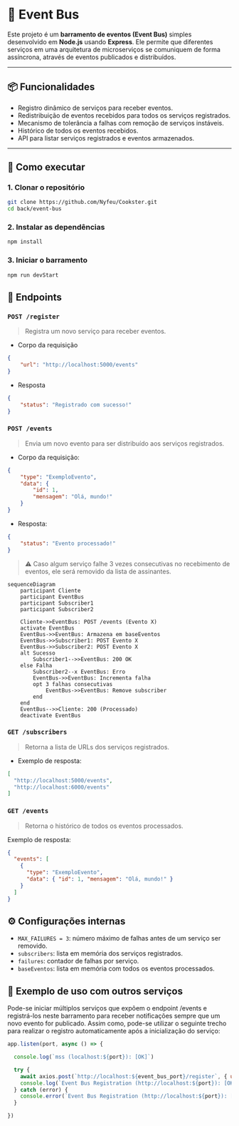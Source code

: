# 🚌 Event Bus

Este projeto é um **barramento de eventos (Event Bus)** simples desenvolvido em **Node.js** usando **Express**. Ele permite que diferentes serviços em uma arquitetura de microserviços se comuniquem de forma assíncrona, através de eventos publicados e distribuídos.

---

## 📦 Funcionalidades

- Registro dinâmico de serviços para receber eventos.
- Redistribuição de eventos recebidos para todos os serviços registrados.
- Mecanismo de tolerância a falhas com remoção de serviços instáveis.
- Histórico de todos os eventos recebidos.
- API para listar serviços registrados e eventos armazenados.

---

## 🚀 Como executar

### 1. Clonar o repositório

```bash
git clone https://github.com/Nyfeu/Cookster.git
cd back/event-bus
```

### 2. Instalar as dependências

```bash
npm install
```

### 3. Iniciar o barramento

```bash
npm run devStart
```

## 📡 Endpoints 

### `POST /register`

> Registra um novo serviço para receber eventos.

- Corpo da requisição
```json
{
    "url": "http://localhost:5000/events"
}
```

- Resposta
```json
{ 
    "status": "Registrado com sucesso!" 
}
```

### `POST /events`

> Envia um novo evento para ser distribuído aos serviços registrados.

- Corpo da requisição:
```json
{
    "type": "ExemploEvento",
    "data": {
        "id": 1,
        "mensagem": "Olá, mundo!"
    }
}
```

- Resposta:
```json
{ 
    "status": "Evento processado!" 
}
```

> ⚠️ Caso algum serviço falhe 3 vezes consecutivas no recebimento de eventos, ele será removido da lista de assinantes.

```mermaid
sequenceDiagram
    participant Cliente
    participant EventBus
    participant Subscriber1
    participant Subscriber2

    Cliente->>EventBus: POST /events (Evento X)
    activate EventBus
    EventBus->>EventBus: Armazena em baseEventos
    EventBus->>Subscriber1: POST Evento X
    EventBus->>Subscriber2: POST Evento X
    alt Sucesso
        Subscriber1-->>EventBus: 200 OK
    else Falha
        Subscriber2--x EventBus: Erro
        EventBus->>EventBus: Incrementa falha
        opt 3 falhas consecutivas
            EventBus->>EventBus: Remove subscriber
        end
    end
    EventBus-->>Cliente: 200 (Processado)
    deactivate EventBus
```

### `GET /subscribers`

> Retorna a lista de URLs dos serviços registrados.

- Exemplo de resposta:

```json
[
  "http://localhost:5000/events",
  "http://localhost:6000/events"
]
```

### `GET /events`

> Retorna o histórico de todos os eventos processados.

Exemplo de resposta:
```json
{
  "events": [
    {
      "type": "ExemploEvento",
      "data": { "id": 1, "mensagem": "Olá, mundo!" }
    }
  ]
}
```

## ⚙️ Configurações internas

- `MAX_FAILURES = 3`: número máximo de falhas antes de um serviço ser removido.
- `subscribers`: lista em memória dos serviços registrados.
- `failures`: contador de falhas por serviço.
- `baseEventos`: lista em memória com todos os eventos processados.

## 🧪 Exemplo de uso com outros serviços

Pode-se iniciar múltiplos serviços que expõem o endpoint /events e registrá-los neste barramento para receber notificações sempre que um novo evento for publicado. Assim como, pode-se utilizar o seguinte trecho para realizar o registro automaticamente após a inicialização do serviço:

```javascript
app.listen(port, async () => {

  console.log(`mss (localhost:${port}): [OK]`)

  try {
    await axios.post(`http://localhost:${event_bus_port}/register`, { url: `http://localhost:${port}` });
    console.log(`Event Bus Registration (http://localhost:${port}): [OK]`);
  } catch (error) {
    console.error(`Event Bus Registration (http://localhost:${port}): [FAILED]`, error.message);
  }

})
```